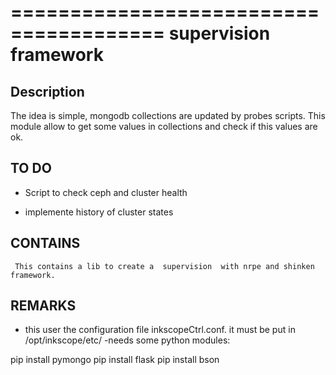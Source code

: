 =======================================
supervision framework
=======================================

Description
-----------

The idea is simple,  mongodb collections are updated by probes scripts. This module allow to get some  values  in collections and  check if this values  are ok.

TO DO
-----
- Script to check ceph and cluster health


- implemente history of cluster states

CONTAINS
------ 
     This contains a lib to create a  supervision  with nrpe and shinken framework.

REMARKS
-------
- this  user the configuration file inkscopeCtrl.conf. it must be put in /opt/inkscope/etc/
-needs some python modules:

pip install pymongo
pip install flask
pip install bson

